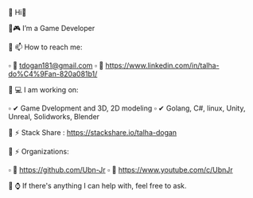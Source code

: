  🤖  Hi👋 
 
 🎲🎮 I’m a Game Developer

 🎲 📫 How to reach me:

   ▫ 🚩 tdogan181@gmail.com
   ▫ 🚩 https://www.linkedin.com/in/talha-do%C4%9Fan-820a081b1/


 🎲 💻 I am working on:

   ▫ ✔ Game Dvelopment and 3D, 2D modeling
   ▫ ✔ Golang, C#, linux, Unity, Unreal, Solidworks, Blender

 🎲 ⚡ Stack Share : https://stackshare.io/talha-dogan

 🎲 ⚡ Organizations:

   ▫ 🎯 https://github.com/Ubn-Jr
   ▫ 🎯 https://www.youtube.com/c/UbnJr
   
   
🎲 ⌚ If there's anything I can help with, feel free to ask.
